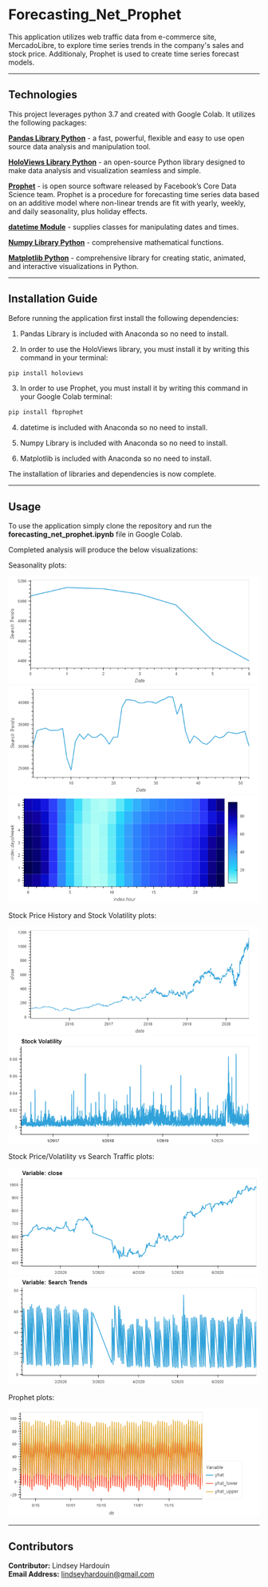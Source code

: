 # Forecasting_Net_Prophet

This application utilizes web traffic data from e-commerce site, MercadoLibre, to explore time series trends in the company's sales and stock price. Additionaly, Prophet is used to create time series forecast models.

---

## Technologies

This project leverages python 3.7 and created with Google Colab. It utilizes the following packages:

**[Pandas Library Python](https://pandas.pydata.org/)** - a fast, powerful, flexible and easy to use open source data analysis and manipulation tool.<br>

**[HoloViews Library Python](https://holoviews.org/)** - an open-source Python library designed to make data analysis and visualization seamless and simple. <br>

**[Prophet](https://facebook.github.io/prophet/)** - is open source software released by Facebook’s Core Data Science team. Prophet is a procedure for forecasting time series data based on an additive model where non-linear trends are fit with yearly, weekly, and daily seasonality, plus holiday effects.<br>

**[datetime Module](https://docs.python.org/3/library/datetime.html)** - supplies classes for manipulating dates and times.<br>

**[Numpy Library Python](https://numpy.org/)** -  comprehensive mathematical functions.<br>

**[Matplotlib Python](https://matplotlib.org/)** - comprehensive library for creating static, animated, and interactive visualizations in Python.<br>

---

## Installation Guide

Before running the application first install the following dependencies:

1) Pandas Library is included with Anaconda so no need to install.<br>

2) In order to use the HoloViews library, you must install it by writing this command in your terminal:

```python
pip install holoviews
```

3) In order to use Prophet, you must install it by writing this command in your Google Colab terminal:

```python
pip install fbprophet
```

4) datetime is included with Anaconda so no need to install.<br>

5) Numpy Library is included with Anaconda so no need to install.<br>

6) Matplotlib is included with Anaconda so no need to install.<br>


The installation of libraries and dependencies is now complete.

---

## Usage

To use the application simply clone the repository and run the **forecasting_net_prophet.ipynb** file in Google Colab.

Completed analysis will produce the below visualizations:

Seasonality plots:

![Search Traffic by Day of Week](images/trends_by_day_of_week.png)
![Search Traffic by Week of Year](images/weekly_trends.png)
![Seasonality Heatmap](images/heatmap.png)


Stock Price History and Stock Volatility plots:

![Stock Prices](images/stock_prices.png)
![Stock Volatility](images/stock_volatility.png)

Stock Price/Volatility vs Search Traffic plots:

![Stock Prices v Search Traffic](images/price_v_search_trends1.png)
![Stock Volatility v Search Traffic](images/price_v_search_trends2.png)

Prophet plots:

![yhat Trends](images/yhat_trends.png)

---

## Contributors

**Contributor:** Lindsey Hardouin<br>
**Email Address:** lindseyhardouin@gmail.com<br>
